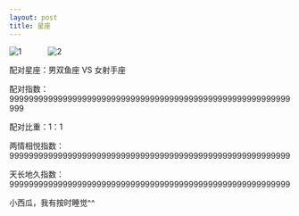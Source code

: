 ```yaml
---
layout: post
title: 星座
---
```

![1](http://leiguo.info/images/sheshou.png)  <font color="white">^^^^^^</font> ![2](http://leiguo.info/images/shuangyu.png)

配对星座：男双鱼座 VS 女射手座

配对指数：9999999999999999999999999999999999999999999999999999999999999

配对比重：1：1

两情相悦指数：9999999999999999999999999999999999999999999999999999999999

天长地久指数：9999999999999999999999999999999999999999999999999999999999

小西瓜，我有按时睡觉^^